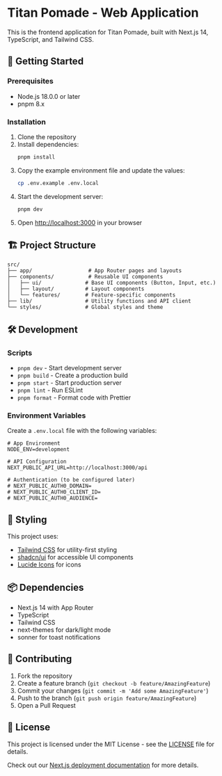 # Titan Pomade - Web Application

This is the frontend application for Titan Pomade, built with Next.js 14, TypeScript, and Tailwind CSS.

## 🚀 Getting Started

### Prerequisites

- Node.js 18.0.0 or later
- pnpm 8.x

### Installation

1. Clone the repository
2. Install dependencies:
   ```bash
   pnpm install
   ```
3. Copy the example environment file and update the values:
   ```bash
   cp .env.example .env.local
   ```
4. Start the development server:
   ```bash
   pnpm dev
   ```
5. Open [http://localhost:3000](http://localhost:3000) in your browser

## 🏗️ Project Structure

```
src/
├── app/                  # App Router pages and layouts
├── components/           # Reusable UI components
│   ├── ui/              # Base UI components (Button, Input, etc.)
│   ├── layout/          # Layout components
│   └── features/        # Feature-specific components
├── lib/                 # Utility functions and API client
└── styles/              # Global styles and theme
```

## 🛠️ Development

### Scripts

- `pnpm dev` - Start development server
- `pnpm build` - Create a production build
- `pnpm start` - Start production server
- `pnpm lint` - Run ESLint
- `pnpm format` - Format code with Prettier

### Environment Variables

Create a `.env.local` file with the following variables:

```env
# App Environment
NODE_ENV=development

# API Configuration
NEXT_PUBLIC_API_URL=http://localhost:3000/api

# Authentication (to be configured later)
# NEXT_PUBLIC_AUTH0_DOMAIN=
# NEXT_PUBLIC_AUTH0_CLIENT_ID=
# NEXT_PUBLIC_AUTH0_AUDIENCE=
```

## 🎨 Styling

This project uses:

- [Tailwind CSS](https://tailwindcss.com/) for utility-first styling
- [shadcn/ui](https://ui.shadcn.com/) for accessible UI components
- [Lucide Icons](https://lucide.dev/) for icons

## 📦 Dependencies

- Next.js 14 with App Router
- TypeScript
- Tailwind CSS
- next-themes for dark/light mode
- sonner for toast notifications

## 🤝 Contributing

1. Fork the repository
2. Create a feature branch (`git checkout -b feature/AmazingFeature`)
3. Commit your changes (`git commit -m 'Add some AmazingFeature'`)
4. Push to the branch (`git push origin feature/AmazingFeature`)
5. Open a Pull Request

## 📄 License

This project is licensed under the MIT License - see the [LICENSE](LICENSE) file for details.

Check out our [Next.js deployment documentation](https://nextjs.org/docs/app/building-your-application/deploying) for more details.
